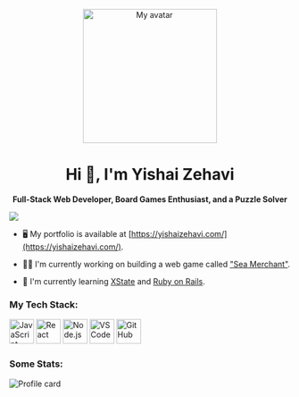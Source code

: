 <!-- <p align="center"><img src="https://github.com/user-attachments/assets/63a747f7-214e-4acb-a1dc-81133ec3dd81" alt="Yishai Zehavi profile" width="240" /></p> -->
<p align="center"><img src="https://github.com/user-attachments/assets/97a025f9-abc6-4dbf-acf4-f9107ba2960c" alt="My avatar" width="240" /></p>

<h1 align="center">Hi 👋, I'm Yishai Zehavi</h1>
<p align="center"><strong>Full-Stack Web Developer, Board Games Enthusiast, and a Puzzle Solver</strong></p>

![](https://komarev.com/ghpvc/?username=zyishai&style=for-the-badge&abbreviated=true)  

- :desktop_computer: My portfolio is available at [https://yishaizehavi.com/](https://yishaizehavi.com/).

- :man_technologist: I'm currently working on building a web game called ["Sea Merchant"](https://sea-merchant.vercel.app).

- :seedling: I'm currently learning [XState](https://stately.ai/docs/xstate) and [Ruby on Rails](https://rubyonrails.org).

<!-- - :zap: Fun fact about me: -->


### My Tech Stack:
<a href="https://developer.mozilla.org/en-US/docs/Web/JavaScript" target="_blank"><img src="https://user-images.githubusercontent.com/74038190/212257454-16e3712e-945a-4ca2-b238-408ad0bf87e6.gif" alt="JavaScript" height="44" /></a> <a href="https://react.dev" target="_blank"><img src="https://user-images.githubusercontent.com/74038190/212257467-871d32b7-e401-42e8-a166-fcfd7baa4c6b.gif" alt="React" height="44" /></a> <a href="https://nodejs.org/en" target="_blank"><img src="https://user-images.githubusercontent.com/74038190/212257460-738ff738-247f-4445-a718-cdd0ca76e2db.gif" alt="Node.js" height="44" /></a> <a href="https://code.visualstudio.com/docs" target="_blank"><img src="https://user-images.githubusercontent.com/74038190/212257465-7ce8d493-cac5-494e-982a-5a9deb852c4b.gif" alt="VS Code" height="44" /></a> <a href="https://github.com" target="_blank"><img src="https://user-images.githubusercontent.com/74038190/212257468-1e9a91f1-b626-4baa-b15d-5c385dfa7ed2.gif" alt="GitHub" height="44" /></a>


### Some Stats:
![Profile card](http://github-profile-summary-cards.vercel.app/api/cards/profile-details?username=zyishai&theme=prussian)

<!--
**zyishai/zyishai** is a ✨ _special_ ✨ repository because its `README.md` (this file) appears on your GitHub profile.

Here are some ideas to get you started:

- 🔭 I’m currently working on ...
- 🌱 I’m currently learning ...
- 👯 I’m looking to collaborate on ...
- 🤔 I’m looking for help with ...
- 💬 Ask me about ...
- 📫 How to reach me: ...
- 😄 Pronouns: ...
- ⚡ Fun fact: ...
-->
